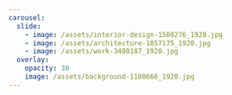 ```yaml
---
carousel:
  slide:
    - image: /assets/interior-design-1508276_1920.jpg
    - image: /assets/architecture-1857175_1920.jpg
    - image: /assets/work-3480187_1920.jpg
  overlay:
    opacity: 30
    image: /assets/background-1180666_1920.jpg
---
```

